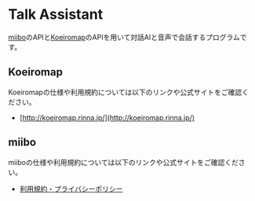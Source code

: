 # Talk Assistant
[miibo](https://mebo.work/)のAPIと[Koeiromap](http://koeiromap.rinna.jp/)のAPIを用いて対話AIと音声で会話するプログラムです。

## Koeiromap
Koeiromapの仕様や利用規約については以下のリンクや公式サイトをご確認ください。
- [http://koeiromap.rinna.jp/](http://koeiromap.rinna.jp/)

## miibo
miiboの仕様や利用規約については以下のリンクや公式サイトをご確認ください。
- [利用規約・プライバシーポリシー](https://chill-shoemaker-341.notion.site/081c3eac8832442a929c973b2624e42c)

